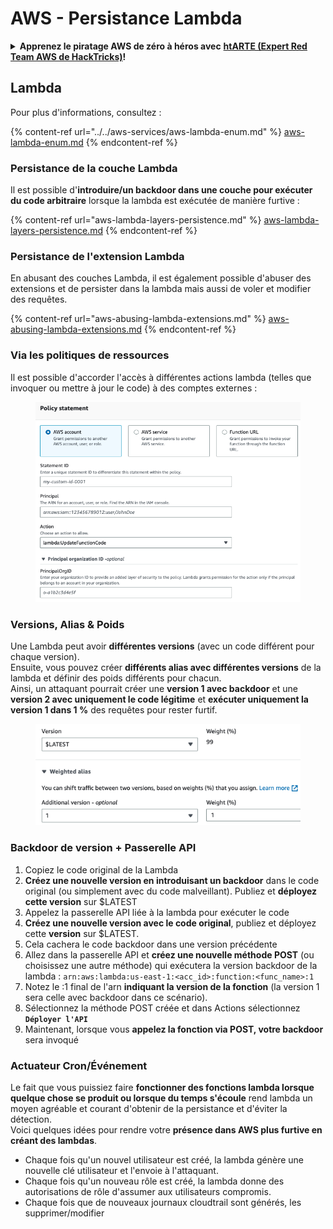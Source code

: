 # AWS - Persistance Lambda

<details>

<summary><strong>Apprenez le piratage AWS de zéro à héros avec</strong> <a href="https://training.hacktricks.xyz/courses/arte"><strong>htARTE (Expert Red Team AWS de HackTricks)</strong></a><strong>!</strong></summary>

Autres façons de soutenir HackTricks:

* Si vous souhaitez voir votre **entreprise annoncée dans HackTricks** ou **télécharger HackTricks en PDF**, consultez les [**PLANS D'ABONNEMENT**](https://github.com/sponsors/carlospolop)!
* Obtenez le [**swag officiel PEASS & HackTricks**](https://peass.creator-spring.com)
* Découvrez [**La famille PEASS**](https://opensea.io/collection/the-peass-family), notre collection exclusive de [**NFT**](https://opensea.io/collection/the-peass-family)
* **Rejoignez le** 💬 [**groupe Discord**](https://discord.gg/hRep4RUj7f) ou le [**groupe Telegram**](https://t.me/peass) ou **suivez-nous** sur **Twitter** 🐦 [**@hacktricks\_live**](https://twitter.com/hacktricks\_live)**.**
* **Partagez vos astuces de piratage en soumettant des PR aux** [**HackTricks**](https://github.com/carlospolop/hacktricks) et [**HackTricks Cloud**](https://github.com/carlospolop/hacktricks-cloud) dépôts GitHub.

</details>

## Lambda

Pour plus d'informations, consultez :

{% content-ref url="../../aws-services/aws-lambda-enum.md" %}
[aws-lambda-enum.md](../../aws-services/aws-lambda-enum.md)
{% endcontent-ref %}

### Persistance de la couche Lambda

Il est possible d'**introduire/un backdoor dans une couche pour exécuter du code arbitraire** lorsque la lambda est exécutée de manière furtive :

{% content-ref url="aws-lambda-layers-persistence.md" %}
[aws-lambda-layers-persistence.md](aws-lambda-layers-persistence.md)
{% endcontent-ref %}

### Persistance de l'extension Lambda

En abusant des couches Lambda, il est également possible d'abuser des extensions et de persister dans la lambda mais aussi de voler et modifier des requêtes.

{% content-ref url="aws-abusing-lambda-extensions.md" %}
[aws-abusing-lambda-extensions.md](aws-abusing-lambda-extensions.md)
{% endcontent-ref %}

### Via les politiques de ressources

Il est possible d'accorder l'accès à différentes actions lambda (telles que invoquer ou mettre à jour le code) à des comptes externes :

<figure><img src="../../../../.gitbook/assets/image (255).png" alt=""><figcaption></figcaption></figure>

### Versions, Alias & Poids

Une Lambda peut avoir **différentes versions** (avec un code différent pour chaque version).\
Ensuite, vous pouvez créer **différents alias avec différentes versions** de la lambda et définir des poids différents pour chacun.\
Ainsi, un attaquant pourrait créer une **version 1 avec backdoor** et une **version 2 avec uniquement le code légitime** et **exécuter uniquement la version 1 dans 1 %** des requêtes pour rester furtif.

<figure><img src="../../../../.gitbook/assets/image (120).png" alt=""><figcaption></figcaption></figure>

### Backdoor de version + Passerelle API

1. Copiez le code original de la Lambda
2. **Créez une nouvelle version en introduisant un backdoor** dans le code original (ou simplement avec du code malveillant). Publiez et **déployez cette version** sur $LATEST
1. Appelez la passerelle API liée à la lambda pour exécuter le code
3. **Créez une nouvelle version avec le code original**, publiez et déployez cette **version** sur $LATEST.
1. Cela cachera le code backdoor dans une version précédente
4. Allez dans la passerelle API et **créez une nouvelle méthode POST** (ou choisissez une autre méthode) qui exécutera la version backdoor de la lambda : `arn:aws:lambda:us-east-1:<acc_id>:function:<func_name>:1`
1. Notez le :1 final de l'arn **indiquant la version de la fonction** (la version 1 sera celle avec backdoor dans ce scénario).
5. Sélectionnez la méthode POST créée et dans Actions sélectionnez **`Déployer l'API`**
6. Maintenant, lorsque vous **appelez la fonction via POST, votre backdoor** sera invoqué

### Actuateur Cron/Événement

Le fait que vous puissiez faire **fonctionner des fonctions lambda lorsque quelque chose se produit ou lorsque du temps s'écoule** rend lambda un moyen agréable et courant d'obtenir de la persistance et d'éviter la détection.\
Voici quelques idées pour rendre votre **présence dans AWS plus furtive en créant des lambdas**.

* Chaque fois qu'un nouvel utilisateur est créé, la lambda génère une nouvelle clé utilisateur et l'envoie à l'attaquant.
* Chaque fois qu'un nouveau rôle est créé, la lambda donne des autorisations de rôle d'assumer aux utilisateurs compromis.
* Chaque fois que de nouveaux journaux cloudtrail sont générés, les supprimer/modifier
